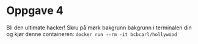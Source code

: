 Oppgave 4
=========

Bli den ultimate hacker! Skru på mørk bakgrunn bakgrunn i terminalen din og kjør denne containeren:
`docker run --rm -it bcbcarl/hollywood`